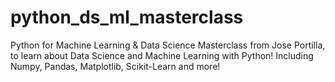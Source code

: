 # python_ds_ml_masterclass
Python for Machine Learning &amp; Data Science Masterclass from Jose Portilla, to learn about Data Science and Machine Learning with Python! Including Numpy, Pandas, Matplotlib, Scikit-Learn and more!
